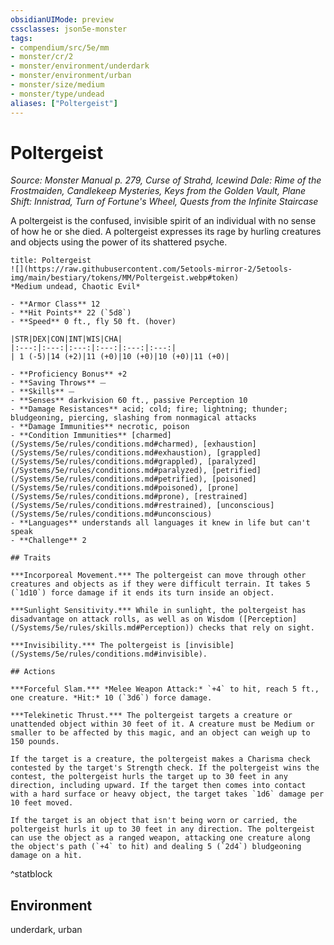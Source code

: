 ```yaml
---
obsidianUIMode: preview
cssclasses: json5e-monster
tags:
- compendium/src/5e/mm
- monster/cr/2
- monster/environment/underdark
- monster/environment/urban
- monster/size/medium
- monster/type/undead
aliases: ["Poltergeist"]
---
```

# Poltergeist
*Source: Monster Manual p. 279, Curse of Strahd, Icewind Dale: Rime of the Frostmaiden, Candlekeep Mysteries, Keys from the Golden Vault, Plane Shift: Innistrad, Turn of Fortune's Wheel, Quests from the Infinite Staircase*  

A poltergeist is the confused, invisible spirit of an individual with no sense of how he or she died. A poltergeist expresses its rage by hurling creatures and objects using the power of its shattered psyche.

```ad-statblock
title: Poltergeist
![](https://raw.githubusercontent.com/5etools-mirror-2/5etools-img/main/bestiary/tokens/MM/Poltergeist.webp#token)
*Medium undead, Chaotic Evil*

- **Armor Class** 12
- **Hit Points** 22 (`5d8`)
- **Speed** 0 ft., fly 50 ft. (hover)

|STR|DEX|CON|INT|WIS|CHA|
|:---:|:---:|:---:|:---:|:---:|:---:|
| 1 (-5)|14 (+2)|11 (+0)|10 (+0)|10 (+0)|11 (+0)|

- **Proficiency Bonus** +2
- **Saving Throws** ⏤
- **Skills** ⏤
- **Senses** darkvision 60 ft., passive Perception 10
- **Damage Resistances** acid; cold; fire; lightning; thunder; bludgeoning, piercing, slashing from nonmagical attacks
- **Damage Immunities** necrotic, poison
- **Condition Immunities** [charmed](/Systems/5e/rules/conditions.md#charmed), [exhaustion](/Systems/5e/rules/conditions.md#exhaustion), [grappled](/Systems/5e/rules/conditions.md#grappled), [paralyzed](/Systems/5e/rules/conditions.md#paralyzed), [petrified](/Systems/5e/rules/conditions.md#petrified), [poisoned](/Systems/5e/rules/conditions.md#poisoned), [prone](/Systems/5e/rules/conditions.md#prone), [restrained](/Systems/5e/rules/conditions.md#restrained), [unconscious](/Systems/5e/rules/conditions.md#unconscious)
- **Languages** understands all languages it knew in life but can't speak
- **Challenge** 2

## Traits

***Incorporeal Movement.*** The poltergeist can move through other creatures and objects as if they were difficult terrain. It takes 5 (`1d10`) force damage if it ends its turn inside an object.

***Sunlight Sensitivity.*** While in sunlight, the poltergeist has disadvantage on attack rolls, as well as on Wisdom ([Perception](/Systems/5e/rules/skills.md#Perception)) checks that rely on sight.

***Invisibility.*** The poltergeist is [invisible](/Systems/5e/rules/conditions.md#invisible).

## Actions

***Forceful Slam.*** *Melee Weapon Attack:* `+4` to hit, reach 5 ft., one creature. *Hit:* 10 (`3d6`) force damage.

***Telekinetic Thrust.*** The poltergeist targets a creature or unattended object within 30 feet of it. A creature must be Medium or smaller to be affected by this magic, and an object can weigh up to 150 pounds.

If the target is a creature, the poltergeist makes a Charisma check contested by the target's Strength check. If the poltergeist wins the contest, the poltergeist hurls the target up to 30 feet in any direction, including upward. If the target then comes into contact with a hard surface or heavy object, the target takes `1d6` damage per 10 feet moved.

If the target is an object that isn't being worn or carried, the poltergeist hurls it up to 30 feet in any direction. The poltergeist can use the object as a ranged weapon, attacking one creature along the object's path (`+4` to hit) and dealing 5 (`2d4`) bludgeoning damage on a hit.
```
^statblock

## Environment

underdark, urban